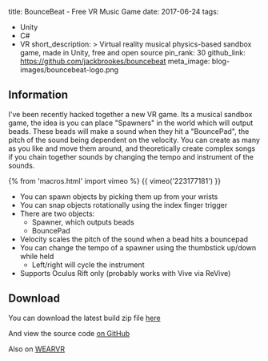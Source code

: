 title: BounceBeat - Free VR Music Game
date: 2017-06-24
tags:
  - Unity
  - C#
  - VR
short_description: >
  Virtual reality musical physics-based sandbox game, made in Unity, free and open source
pin_rank: 30
github_link: https://github.com/jackbrookes/bouncebeat
meta_image: blog-images/bouncebeat-logo.png

## Information

I've been recently hacked together a new VR game. Its a musical sandbox game,
the idea is you can place "Spawners" in the world which will output beads. These
beads will make a sound when they hit a "BouncePad", the pitch of the sound being
dependent on the velocity. You can create as many as you like and move them around,
and theoretically create complex songs if you chain together sounds by changing the
tempo and instrument of the sounds.

{% from 'macros.html' import vimeo %}
{{ vimeo('223177181') }}

* You can spawn objects by picking them up from your wrists
* You can snap objects rotationally using the index finger trigger
* There are two objects:
  * Spawner, which outputs beads
  * BouncePad
* Velocity scales the pitch of the sound when a bead hits a bouncepad
* You can change the tempo of a spawner using the thumbstick up/down while held
  * Left/right will cycle the instrument
* Supports Oculus Rift only (probably works with Vive via ReVive)

## Download

You can download the latest build zip file [here](https://github.com/jackbrookes/bouncebeat/releases)

And view the source code [on GitHub](https://github.com/jackbrookes/bouncebeat)

Also on [WEARVR](https://www.wearvr.com/apps/bouncebeat)

